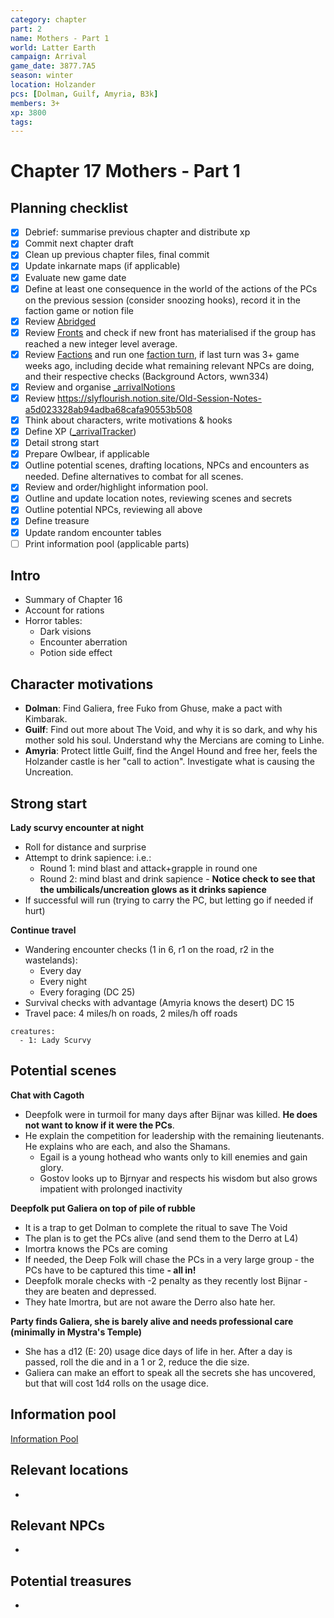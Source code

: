 ```yaml
---
category: chapter
part: 2
name: Mothers - Part 1
world: Latter Earth
campaign: Arrival
game_date: 3877.7A5
season: winter
location: Holzander
pcs: [Dolman, Guilf, Amyria, B3k]
members: 3+
xp: 3800
tags: 
---
```


# Chapter 17 Mothers - Part 1

## Planning checklist

- [x] Debrief: summarise previous chapter and distribute xp
- [x] Commit next chapter draft
- [x] Clean up previous chapter files, final commit
- [x] Update inkarnate maps (if applicable)
- [x] Evaluate new game date
- [x] Define at least one consequence in the world of the actions of the PCs on the previous session (consider snoozing hooks), record it in the faction game or notion file
- [x] Review [Abridged](_published/arrival/abridged.md)
- [x] Review [Fronts](../factions/_fronts.md) and check if new front has materialised if the group has reached a new integer level average.
- [x] Review [Factions](../factions/_factionGame.md) and run one [faction turn](../../../rules/factionRules.md), if last turn was 3+ game weeks ago, including decide what remaining relevant NPCs are doing, and their respective checks (Background Actors, wwn334)
- [x] Review and organise [_arrivalNotions](campaign/arrival/_arrivalNotions.md)
- [x] Review https://slyflourish.notion.site/Old-Session-Notes-a5d023328ab94adba68cafa90553b508
- [x] Think about characters, write motivations & hooks
- [x] Define XP ([_arrivalTracker](../_arrivalTracker.md))
- [x] Detail strong start
- [x] Prepare Owlbear, if applicable
- [x] Outline potential scenes, drafting locations, NPCs and encounters as needed. Define alternatives to combat for all scenes.
- [x] Review and order/highlight information pool.
- [x] Outline and update location notes, reviewing scenes and secrets
- [x] Outline potential NPCs, reviewing all above
- [x] Define treasure
- [x] Update random encounter tables
- [ ] Print information pool (applicable parts)

## Intro

- Summary of Chapter 16
- Account for rations
- Horror tables:
	- Dark visions
	- Encounter aberration 
	- Potion side effect

## Character motivations

- **Dolman**: Find Galiera, free Fuko from Ghuse, make a pact with Kimbarak.
- **Guilf**: Find out more about The Void, and why it is so dark, and why his mother sold his soul. Understand why the Mercians are coming to Linhe.
- **Amyria**: Protect little Guilf, find the Angel Hound and free her, feels the Holzander castle is her "call to action". Investigate what is causing the Uncreation.

## Strong start

**Lady scurvy encounter at night**
- Roll for distance and surprise
- Attempt to drink sapience: i.e.:
	- Round 1: mind blast and attack+grapple in round one
	- Round 2: mind blast and drink sapience - **Notice check to see that the umbilicals/uncreation glows as it drinks sapience**
- If successful will run (trying to carry the PC, but letting go if needed if hurt)

**Continue travel**
- Wandering encounter checks (1 in 6, r1 on the road, r2 in the wastelands):
	- Every day
	- Every night
	- Every foraging (DC 25)
- Survival checks with advantage (Amyria knows the desert) DC 15
- Travel pace: 4 miles/h on roads, 2 miles/h off roads

```encounter
creatures:
  - 1: Lady Scurvy
```

## Potential scenes

**Chat with Cagoth**
- Deepfolk were in turmoil for many days after Bijnar was killed. **He does not want to know if it were the PCs**.
- He explain the competition for leadership with the remaining lieutenants. He explains who are each, and also the Shamans.
	- Egail is a young hothead who wants only to kill enemies and gain glory.
	- Gostov looks up to Bjrnyar and respects his wisdom but also grows impatient with prolonged inactivity

**Deepfolk put Galiera on top of pile of rubble**
- It is a trap to get Dolman to complete the ritual to save The Void
- The plan is to get the PCs alive (and send them to the Derro at L4)
- Imortra knows the PCs are coming
- If needed, the Deep Folk will chase the PCs in a very large group - the PCs have to be captured this time **- all in!**
- Deepfolk morale checks with -2 penalty as they recently lost Bijnar - they are beaten and depressed.
- They hate Imortra, but are not aware the Derro also hate her.

**Party finds Galiera, she is barely alive and needs professional care (minimally in Mystra's Temple)**
- She has a d12 (E: 20) usage dice days of life in her. After a day is passed, roll the die and in a 1 or 2, reduce the die size.
- Galiera can make an effort to speak all the secrets she has uncovered, but that will cost 1d4 rolls on the usage dice.

## Information pool

[Information Pool](../_informationPool.md)

## Relevant locations

- 

## Relevant NPCs

- 

## Potential treasures

- 


